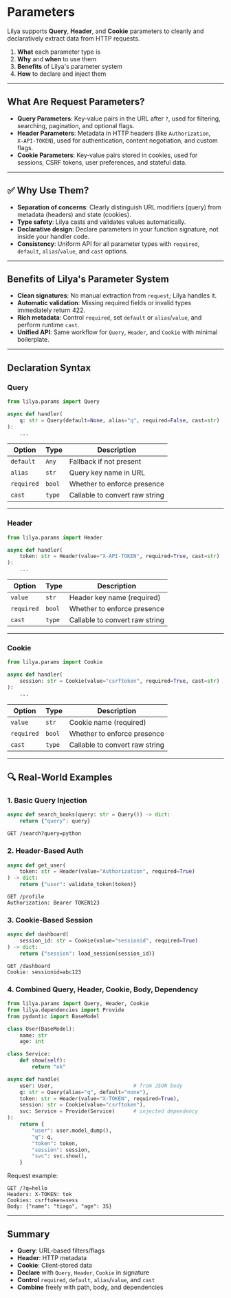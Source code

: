 # Parameters

Lilya supports **Query**, **Header**, and **Cookie** parameters to cleanly and declaratively extract data
from HTTP requests.

1. **What** each parameter type is
2. **Why** and **when** to use them
3. **Benefits** of Lilya's parameter system
4. **How** to declare and inject them

---

## What Are Request Parameters?

* **Query Parameters**: Key‑value pairs in the URL after `?`, used for filtering, searching, pagination, and optional flags.
* **Header Parameters**: Metadata in HTTP headers (like `Authorization`, `X‑API‑TOKEN`), used for authentication, content negotiation, and custom flags.
* **Cookie Parameters**: Key‑value pairs stored in cookies, used for sessions, CSRF tokens, user preferences, and stateful data.

---

## ✅ Why Use Them?

* **Separation of concerns**: Clearly distinguish URL modifiers (query) from metadata (headers) and state (cookies).
* **Type safety**: Lilya casts and validates values automatically.
* **Declarative design**: Declare parameters in your function signature, not inside your handler code.
* **Consistency**: Uniform API for all parameter types with `required`, `default`, `alias`/`value`, and `cast` options.

---

## Benefits of Lilya's Parameter System

* **Clean signatures**: No manual extraction from `request`; Lilya handles it.
* **Automatic validation**: Missing required fields or invalid types immediately return 422.
* **Rich metadata**: Control `required`, set `default` or `alias`/`value`, and perform runtime `cast`.
* **Unified API**: Same workflow for `Query`, `Header`, and `Cookie` with minimal boilerplate.

---

## Declaration Syntax

### Query

```python
from lilya.params import Query

async def handler(
    q: str = Query(default=None, alias="q", required=False, cast=str)
):
    ...
```

| Option     | Type   | Description                    |
| ---------- | ------ | ------------------------------ |
| `default`  | `Any`  | Fallback if not present        |
| `alias`    | `str`  | Query key name in URL          |
| `required` | `bool` | Whether to enforce presence    |
| `cast`     | `type` | Callable to convert raw string |

---

### Header

```python
from lilya.params import Header

async def handler(
    token: str = Header(value="X-API-TOKEN", required=True, cast=str)
):
    ...
```

| Option     | Type   | Description                    |
| ---------- | ------ | ------------------------------ |
| `value`    | `str`  | Header key name (required)     |
| `required` | `bool` | Whether to enforce presence    |
| `cast`     | `type` | Callable to convert raw string |

---

### Cookie

```python
from lilya.params import Cookie

async def handler(
    session: str = Cookie(value="csrftoken", required=True, cast=str)
):
    ...
```

| Option     | Type   | Description                    |
| ---------- | ------ | ------------------------------ |
| `value`    | `str`  | Cookie name (required)         |
| `required` | `bool` | Whether to enforce presence    |
| `cast`     | `type` | Callable to convert raw string |

---

## 🔍 Real‑World Examples

### 1. Basic Query Injection

```python
async def search_books(query: str = Query()) -> dict:
    return {"query": query}
```

```http
GET /search?query=python
```

### 2. Header‑Based Auth

```python
async def get_user(
    token: str = Header(value="Authorization", required=True)
) -> dict:
    return {"user": validate_token(token)}
```

```http
GET /profile
Authorization: Bearer TOKEN123
```

### 3. Cookie‑Based Session

```python
async def dashboard(
    session_id: str = Cookie(value="sessionid", required=True)
) -> dict:
    return {"session": load_session(session_id)}
```

```http
GET /dashboard
Cookie: sessionid=abc123
```

### 4. Combined Query, Header, Cookie, Body, Dependency

```python
from lilya.params import Query, Header, Cookie
from lilya.dependencies import Provide
from pydantic import BaseModel

class User(BaseModel):
    name: str
    age: int

class Service:
    def show(self):
        return "ok"

async def handle(
    user: User,                          # from JSON body
    q: str = Query(alias="q", default="none"),
    token: str = Header(value="X-TOKEN", required=True),
    session: str = Cookie(value="csrftoken"),
    svc: Service = Provide(Service)      # injected dependency
):
    return {
        "user": user.model_dump(),
        "q": q,
        "token": token,
        "session": session,
        "svc": svc.show(),
    }
```

Request example:

```
GET /?q=hello
Headers: X-TOKEN: tok
Cookies: csrftoken=sess
Body: {"name": "tiago", "age": 35}
```

---

## Summary

* **Query**: URL-based filters/flags
* **Header**: HTTP metadata
* **Cookie**: Client‑stored data
* **Declare** with `Query`, `Header`, `Cookie` in signature
* **Control** `required`, `default`, `alias`/`value`, and `cast`
* **Combine** freely with path, body, and dependencies
